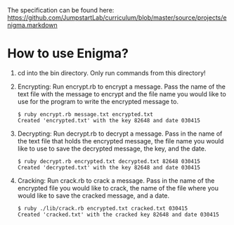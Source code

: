 

The specification can be found here: https://github.com/JumpstartLab/curriculum/blob/master/source/projects/enigma.markdown

# How to use Enigma?

1. cd into the bin directory. Only run commands from this directory!

2. Encrypting: Run encrypt.rb to encrypt a message. Pass the name of the text file with the message to encrypt and the file name you would like to use for the program to write the encrypted message to.


    ```
    $ ruby encrypt.rb message.txt encrypted.txt
    Created 'encrypted.txt' with the key 82648 and date 030415
    ```


3. Decrypting: Run decrypt.rb to decrypt a message. Pass in the name of the text file that holds the encrypted message, the file name you would like to use to save the decrypted message, the key, and the date.


    ```
    $ ruby decrypt.rb encrypted.txt decrypted.txt 82648 030415
    Created 'decrypted.txt' with the key 82648 and date 030415
    ```


4. Cracking: Run crack.rb to crack a message. Pass in the name of the encrypted file you would like to crack, the name of the file where you would like to save the cracked message, and a date.


    ```
    $ ruby ./lib/crack.rb encrypted.txt cracked.txt 030415
    Created 'cracked.txt' with the cracked key 82648 and date 030415
    ```








